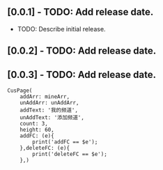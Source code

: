 ## [0.0.1] - TODO: Add release date.

* TODO: Describe initial release.

## [0.0.2] - TODO: Add release date.
## [0.0.3] - TODO: Add release date.
```
CusPage(
    addArr: mineArr,
    unAddArr: unAddArr,
    addText: '我的频道',
    unAddText: '添加频道',
    count: 3,
    height: 60,
    addFC: (e){
        print('addFC == $e');
    },deleteFC: (e){
        print('deleteFC == $e');
    },)
```